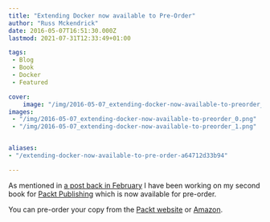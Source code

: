 ```yaml
---
title: "Extending Docker now available to Pre-Order"
author: "Russ Mckendrick"
date: 2016-05-07T16:51:30.000Z
lastmod: 2021-07-31T12:33:49+01:00

tags:
 - Blog
 - Book
 - Docker
 - Featured

cover:
    image: "/img/2016-05-07_extending-docker-now-available-to-preorder_0.png" 
images:
 - "/img/2016-05-07_extending-docker-now-available-to-preorder_0.png"
 - "/img/2016-05-07_extending-docker-now-available-to-preorder_1.png"


aliases:
- "/extending-docker-now-available-to-pre-order-a64712d33b94"

---
```


As mentioned in [a post back in February](https://media-glass.es/2016/02/25/docker-networking-magic/) I have been working on my second book for [Packt Publishing](https://www.packtpub.com) which is now available for pre-order.

You can pre-order your copy from the [Packt website](https://www.packtpub.com/networking-and-servers/extending-docker) or [Amazon](https://www.amazon.co.uk/Extending-Docker-Russ-McKendrick-ebook/dp/B01F3LATNI/).
